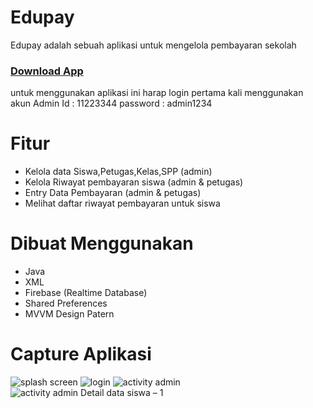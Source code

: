 # Edupay
Edupay adalah sebuah aplikasi untuk mengelola pembayaran sekolah

### <a href ="https://drive.google.com/file/d/1HjsrEsMV4I8cfyQHnk1gkidRUfbnNSN2/view?usp=sharing">Download App</a>
untuk menggunakan aplikasi ini harap login pertama kali menggunakan akun Admin
Id       : 11223344
password : admin1234

# Fitur
* Kelola data Siswa,Petugas,Kelas,SPP (admin)
* Kelola Riwayat pembayaran siswa (admin & petugas)
* Entry Data Pembayaran (admin & petugas)
* Melihat daftar riwayat pembayaran untuk siswa

# Dibuat Menggunakan
* Java
* XML
* Firebase (Realtime Database)
* Shared Preferences
* MVVM Design Patern

# Capture Aplikasi
![splash screen](https://user-images.githubusercontent.com/36475127/83418870-74129280-a44e-11ea-861f-11ad63ce3437.png)
![login](https://user-images.githubusercontent.com/36475127/83419418-3b26ed80-a44f-11ea-82d4-ae9bea15c30a.png)
![activity admin](https://user-images.githubusercontent.com/36475127/83419446-45e18280-a44f-11ea-8036-3db7ab5a51bf.png)
![activity admin Detail data siswa – 1](https://user-images.githubusercontent.com/36475127/83419477-53970800-a44f-11ea-91aa-99494d7455b9.png)


